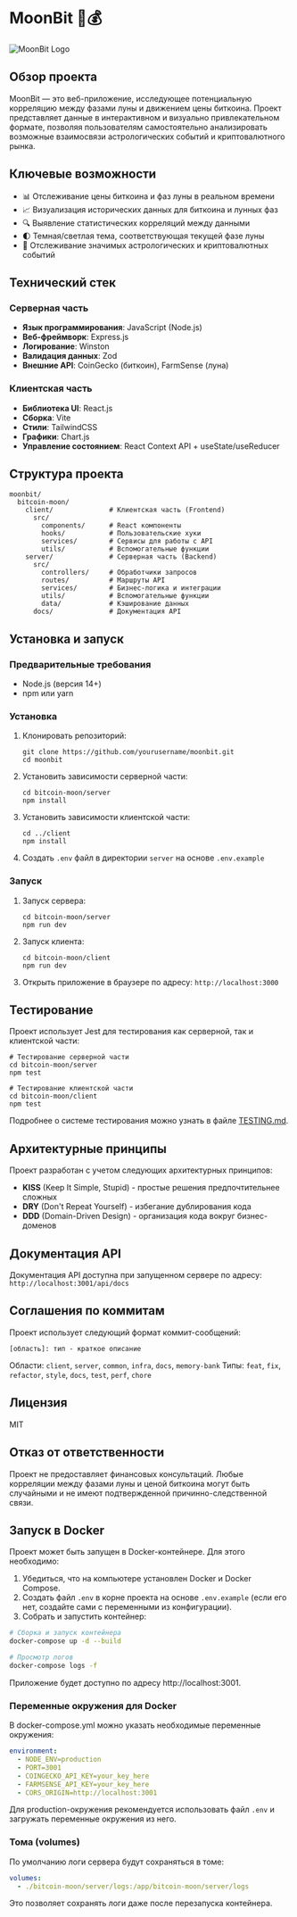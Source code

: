 # MoonBit 🌙💰

![MoonBit Logo](bitcoin-moon/client/public/bitcoin-moon-logo.png)

## Обзор проекта

MoonBit — это веб-приложение, исследующее потенциальную корреляцию между фазами луны и движением цены биткоина. Проект представляет данные в интерактивном и визуально привлекательном формате, позволяя пользователям самостоятельно анализировать возможные взаимосвязи астрологических событий и криптовалютного рынка.

## Ключевые возможности

- 📊 Отслеживание цены биткоина и фаз луны в реальном времени
- 📈 Визуализация исторических данных для биткоина и лунных фаз
- 🔍 Выявление статистических корреляций между данными
- 🌓 Темная/светлая тема, соответствующая текущей фазе луны
- 📅 Отслеживание значимых астрологических и криптовалютных событий

## Технический стек

### Серверная часть

- **Язык программирования**: JavaScript (Node.js)
- **Веб-фреймворк**: Express.js
- **Логирование**: Winston
- **Валидация данных**: Zod
- **Внешние API**: CoinGecko (биткоин), FarmSense (луна)

### Клиентская часть

- **Библиотека UI**: React.js
- **Сборка**: Vite
- **Стили**: TailwindCSS
- **Графики**: Chart.js
- **Управление состоянием**: React Context API + useState/useReducer

## Структура проекта

```
moonbit/
  bitcoin-moon/
    client/              # Клиентская часть (Frontend)
      src/
        components/      # React компоненты
        hooks/           # Пользовательские хуки
        services/        # Сервисы для работы с API
        utils/           # Вспомогательные функции
    server/              # Серверная часть (Backend)
      src/
        controllers/     # Обработчики запросов
        routes/          # Маршруты API
        services/        # Бизнес-логика и интеграции
        utils/           # Вспомогательные функции
        data/            # Кэширование данных
      docs/              # Документация API
```

## Установка и запуск

### Предварительные требования

- Node.js (версия 14+)
- npm или yarn

### Установка

1. Клонировать репозиторий:
   ```
   git clone https://github.com/yourusername/moonbit.git
   cd moonbit
   ```

2. Установить зависимости серверной части:
   ```
   cd bitcoin-moon/server
   npm install
   ```

3. Установить зависимости клиентской части:
   ```
   cd ../client
   npm install
   ```

4. Создать `.env` файл в директории `server` на основе `.env.example`

### Запуск

1. Запуск сервера:
   ```
   cd bitcoin-moon/server
   npm run dev
   ```

2. Запуск клиента:
   ```
   cd bitcoin-moon/client
   npm run dev
   ```

3. Открыть приложение в браузере по адресу: `http://localhost:3000`

## Тестирование

Проект использует Jest для тестирования как серверной, так и клиентской части:

```
# Тестирование серверной части
cd bitcoin-moon/server
npm test

# Тестирование клиентской части
cd bitcoin-moon/client
npm test
```

Подробнее о системе тестирования можно узнать в файле [TESTING.md](bitcoin-moon/TESTING.md).

## Архитектурные принципы

Проект разработан с учетом следующих архитектурных принципов:

- **KISS** (Keep It Simple, Stupid) - простые решения предпочтительнее сложных
- **DRY** (Don't Repeat Yourself) - избегание дублирования кода
- **DDD** (Domain-Driven Design) - организация кода вокруг бизнес-доменов

## Документация API

Документация API доступна при запущенном сервере по адресу: `http://localhost:3001/api/docs`

## Соглашения по коммитам

Проект использует следующий формат коммит-сообщений:
```
[область]: тип - краткое описание
```

Области: `client`, `server`, `common`, `infra`, `docs`, `memory-bank`
Типы: `feat`, `fix`, `refactor`, `style`, `docs`, `test`, `perf`, `chore`

## Лицензия

MIT

## Отказ от ответственности

Проект не предоставляет финансовых консультаций. Любые корреляции между фазами луны и ценой биткоина могут быть случайными и не имеют подтвержденной причинно-следственной связи.

## Запуск в Docker

Проект может быть запущен в Docker-контейнере. Для этого необходимо:

1. Убедиться, что на компьютере установлен Docker и Docker Compose.
2. Создать файл `.env` в корне проекта на основе `.env.example` (если его нет, создайте сами с переменными из конфигурации).
3. Собрать и запустить контейнер:

```bash
# Сборка и запуск контейнера
docker-compose up -d --build

# Просмотр логов
docker-compose logs -f
```

Приложение будет доступно по адресу http://localhost:3001.

### Переменные окружения для Docker

В docker-compose.yml можно указать необходимые переменные окружения:

```yaml
environment:
  - NODE_ENV=production
  - PORT=3001
  - COINGECKO_API_KEY=your_key_here
  - FARMSENSE_API_KEY=your_key_here
  - CORS_ORIGIN=http://localhost:3001
```

Для production-окружения рекомендуется использовать файл `.env` и загружать переменные окружения из него.

### Тома (volumes)

По умолчанию логи сервера будут сохраняться в томе:

```yaml
volumes:
  - ./bitcoin-moon/server/logs:/app/bitcoin-moon/server/logs
```

Это позволяет сохранять логи даже после перезапуска контейнера. 